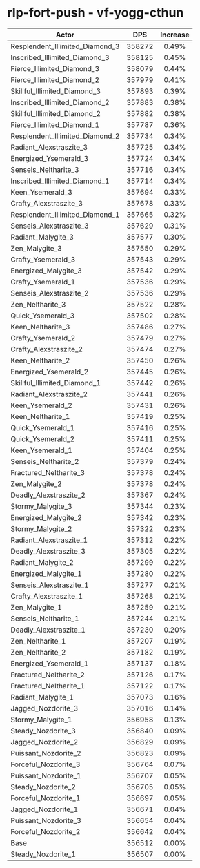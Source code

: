 # rlp-fort-push - vf-yogg-cthun
| Actor | DPS | Increase |
|---|:---:|:---:|
|Resplendent_Illimited_Diamond_3|358272|0.49%|
|Inscribed_Illimited_Diamond_3|358125|0.45%|
|Fierce_Illimited_Diamond_3|358079|0.44%|
|Fierce_Illimited_Diamond_2|357979|0.41%|
|Skillful_Illimited_Diamond_3|357893|0.39%|
|Inscribed_Illimited_Diamond_2|357883|0.38%|
|Skillful_Illimited_Diamond_2|357882|0.38%|
|Fierce_Illimited_Diamond_1|357787|0.36%|
|Resplendent_Illimited_Diamond_2|357734|0.34%|
|Radiant_Alexstraszite_3|357725|0.34%|
|Energized_Ysemerald_3|357724|0.34%|
|Senseis_Neltharite_3|357716|0.34%|
|Inscribed_Illimited_Diamond_1|357714|0.34%|
|Keen_Ysemerald_3|357694|0.33%|
|Crafty_Alexstraszite_3|357678|0.33%|
|Resplendent_Illimited_Diamond_1|357665|0.32%|
|Senseis_Alexstraszite_3|357629|0.31%|
|Radiant_Malygite_3|357577|0.30%|
|Zen_Malygite_3|357550|0.29%|
|Crafty_Ysemerald_3|357543|0.29%|
|Energized_Malygite_3|357542|0.29%|
|Crafty_Ysemerald_1|357536|0.29%|
|Senseis_Alexstraszite_2|357536|0.29%|
|Zen_Neltharite_3|357522|0.28%|
|Quick_Ysemerald_3|357502|0.28%|
|Keen_Neltharite_3|357486|0.27%|
|Crafty_Ysemerald_2|357479|0.27%|
|Crafty_Alexstraszite_2|357474|0.27%|
|Keen_Neltharite_2|357450|0.26%|
|Energized_Ysemerald_2|357445|0.26%|
|Skillful_Illimited_Diamond_1|357442|0.26%|
|Radiant_Alexstraszite_2|357441|0.26%|
|Keen_Ysemerald_2|357431|0.26%|
|Keen_Neltharite_1|357419|0.25%|
|Quick_Ysemerald_1|357416|0.25%|
|Quick_Ysemerald_2|357411|0.25%|
|Keen_Ysemerald_1|357404|0.25%|
|Senseis_Neltharite_2|357379|0.24%|
|Fractured_Neltharite_3|357378|0.24%|
|Zen_Malygite_2|357378|0.24%|
|Deadly_Alexstraszite_2|357367|0.24%|
|Stormy_Malygite_3|357344|0.23%|
|Energized_Malygite_2|357342|0.23%|
|Stormy_Malygite_2|357322|0.23%|
|Radiant_Alexstraszite_1|357312|0.22%|
|Deadly_Alexstraszite_3|357305|0.22%|
|Radiant_Malygite_2|357299|0.22%|
|Energized_Malygite_1|357280|0.22%|
|Senseis_Alexstraszite_1|357277|0.21%|
|Crafty_Alexstraszite_1|357268|0.21%|
|Zen_Malygite_1|357259|0.21%|
|Senseis_Neltharite_1|357244|0.21%|
|Deadly_Alexstraszite_1|357230|0.20%|
|Zen_Neltharite_1|357207|0.19%|
|Zen_Neltharite_2|357182|0.19%|
|Energized_Ysemerald_1|357137|0.18%|
|Fractured_Neltharite_2|357126|0.17%|
|Fractured_Neltharite_1|357122|0.17%|
|Radiant_Malygite_1|357073|0.16%|
|Jagged_Nozdorite_3|357016|0.14%|
|Stormy_Malygite_1|356958|0.13%|
|Steady_Nozdorite_3|356840|0.09%|
|Jagged_Nozdorite_2|356829|0.09%|
|Puissant_Nozdorite_2|356823|0.09%|
|Forceful_Nozdorite_3|356764|0.07%|
|Puissant_Nozdorite_1|356707|0.05%|
|Steady_Nozdorite_2|356705|0.05%|
|Forceful_Nozdorite_1|356697|0.05%|
|Jagged_Nozdorite_1|356671|0.04%|
|Puissant_Nozdorite_3|356654|0.04%|
|Forceful_Nozdorite_2|356642|0.04%|
|Base|356512|0.00%|
|Steady_Nozdorite_1|356507|0.00%|
